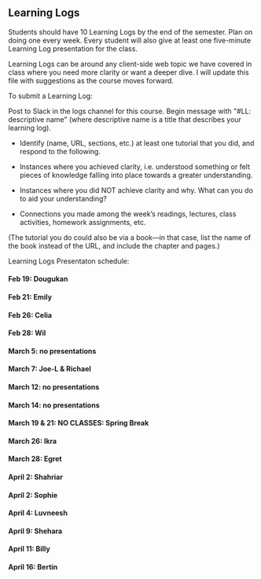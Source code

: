 ## Learning Logs

Students should have 10 Learning Logs by the end of the semester. Plan on doing one every week. Every student will also give at least one five-minute Learning Log presentation for the class.

Learning Logs can be around any client-side web topic we have covered in class where you need more clarity or want a deeper dive. I will update this file with suggestions as the course moves forward.

To submit a Learning Log:


Post to Slack in the logs channel for this course. Begin message with "#LL: descriptive name" (where descriptive name is a title that describes your learning log).

* Identify (name, URL, sections, etc.) at least one tutorial that you did, and respond to the following.

* Instances where you achieved clarity, i.e. understood something or felt pieces of knowledge falling into place towards a greater understanding.

* Instances where you did NOT achieve clarity and why. What can you do to aid your understanding?

* Connections you made among the week’s readings, lectures, class activities, homework assignments, etc.

(The tutorial you do could also be via a book—in that case, list the name of the book instead of the URL, and include the chapter and pages.)


Learning Logs Presentaton schedule:

#### Feb 19: Dougukan

#### Feb 21: Emily

#### Feb 26: Celia

#### Feb 28: Wil

#### March 5: no presentations

#### March 7: Joe-L & Richael

#### March 12: no presentations

#### March 14: no presentations

#### March 19 & 21: NO CLASSES: Spring Break

#### March 26: Ikra

#### March 28: Egret

#### April 2: Shahriar

#### April 2: Sophie

#### April 4: Luvneesh

#### April 9: Shehara

#### April 11: Billy

#### April 16: Bertin

